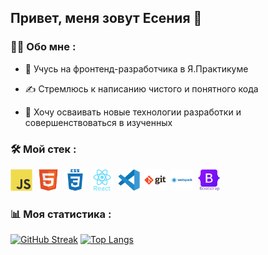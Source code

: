 ## Привет, меня зовут Есения 👋

### :woman_technologist: Обо мне :

- :seedling: Учусь на фронтенд-разработчика в Я.Практикуме

- :writing_hand: Стремлюсь к написанию чиcтого и понятного кода

- :rocket: Хочу осваивать новые технологии разработки и совершенствоваться в изученных

### :hammer_and_wrench: Мой стек :
 <img src="https://github.com/devicons/devicon/blob/master/icons/javascript/javascript-original.svg" title="JavaScript" alt="JavaScript" width="35" height="35"/>&nbsp;
 <img src="https://github.com/devicons/devicon/blob/master/icons/html5/html5-original.svg" title="HTML5" alt="HTML" width="35" height="35"/>&nbsp;
 <img src="https://github.com/devicons/devicon/blob/master/icons/css3/css3-plain-wordmark.svg" title="CSS3" alt="CSS" width="35" height="35"/>&nbsp;
 <img src="https://github.com/devicons/devicon/blob/master/icons/react/react-original-wordmark.svg" title="react" alt="react" width="35" height="35"/>&nbsp;
 <img src="https://github.com/devicons/devicon/blob/master/icons/vscode/vscode-original.svg" title="vscode" alt="vscode" width="35" height="35"/>&nbsp;
 <img src="https://github.com/devicons/devicon/blob/master/icons/git/git-original-wordmark.svg" title="git" alt="git" width="35" height="35"/>&nbsp;
 <img src="https://github.com/devicons/devicon/blob/master/icons/webpack/webpack-original-wordmark.svg" title="webpack" alt="webpack" width="35" height="35"/>&nbsp;
 <img src="https://github.com/devicons/devicon/blob/master/icons/bootstrap/bootstrap-original-wordmark.svg" title="bootstrap" alt="bootstrap" width="35" height="35"/>&nbsp;

### :bar_chart: Моя статистика :

[![GitHub Streak](http://github-readme-streak-stats.herokuapp.com?user=esendoss&theme=buefy&hide_border=true&date_format=j%20M%5B%20Y%5D)](https://git.io/streak-stats)
[![Top Langs](https://github-readme-stats.vercel.app/api/top-langs/?username=esendoss&layout=compact&theme=default)](https://github.com/anuraghazra/github-readme-stats)
